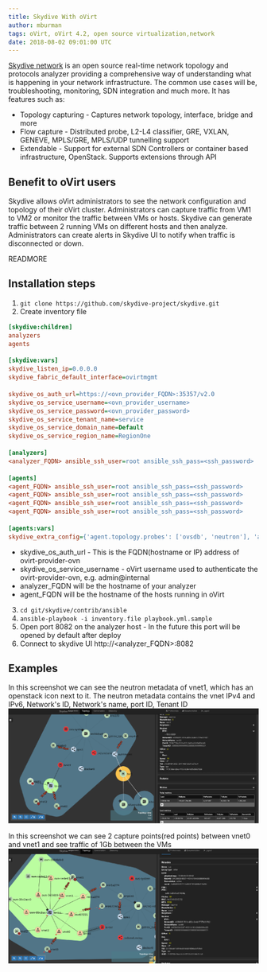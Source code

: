 ```yaml
---
title: Skydive With oVirt 
author: mburman
tags: oVirt, oVirt 4.2, open source virtualization,network
date: 2018-08-02 09:01:00 UTC
---
```


[Skydive network](http://skydive.network/) is an open source real-time network topology and protocols analyzer providing a comprehensive way of understanding what is happening in your network infrastructure.
The common use cases will be, troubleshooting, monitoring, SDN integration and much more.
It has features such as:
* Topology capturing - Captures network topology, interface, bridge and more
* Flow capture - Distributed probe, L2-L4 classifier, GRE, VXLAN, GENEVE, MPLS/GRE, MPLS/UDP tunnelling support
* Extendable - Support for external SDN Controllers or container based infrastructure, OpenStack. Supports extensions through API

## Benefit to oVirt users
Skydive allows oVirt administrators to see the network configuration and topology of their oVirt cluster.
Administrators can capture traffic from VM1 to VM2 or monitor the traffic between VMs or hosts. 
Skydive can generate traffic between 2 running VMs on different hosts and then analyze.
Administrators can create alerts in Skydive UI to notify when traffic is disconnected or down.

READMORE

## Installation steps
1. `git clone https://github.com/skydive-project/skydive.git`
2. Create inventory file

```ini  
[skydive:children]
analyzers
agents

[skydive:vars]
skydive_listen_ip=0.0.0.0
skydive_fabric_default_interface=ovirtmgmt

skydive_os_auth_url=https://<ovn_provider_FQDN>:35357/v2.0
skydive_os_service_username=<ovn_provider_username>
skydive_os_service_password=<ovn_provider_password>
skydive_os_service_tenant_name=service
skydive_os_service_domain_name=Default
skydive_os_service_region_name=RegionOne

[analyzers]
<analyzer_FQDN> ansible_ssh_user=root ansible_ssh_pass=<ssh_password>

[agents]
<agent_FQDN> ansible_ssh_user=root ansible_ssh_pass=<ssh_password>
<agent_FQDN> ansible_ssh_user=root ansible_ssh_pass=<ssh_password>
<agent_FQDN> ansible_ssh_user=root ansible_ssh_pass=<ssh_password>
<agent_FQDN> ansible_ssh_user=root ansible_ssh_pass=<ssh_password>

[agents:vars]
skydive_extra_config={'agent.topology.probes': ['ovsdb', 'neutron'], 'agent.topology.neutron.ssl_insecure': true}
```
* skydive_os_auth_url - This is the FQDN(hostname or IP) address of ovirt-provider-ovn
* skydive_os_service_username - oVirt username used to authenticate the ovirt-provider-ovn, e.g. admin@internal
* analyzer_FQDN will be the hostname of your analyzer
* agent_FQDN will be the hostname of the hosts running in oVirt

3. `cd git/skydive/contrib/ansible`
4. `ansible-playbook -i inventory.file playbook.yml.sample`
5. Open port 8082 on the analyzer host - In the future this port will be opened by default after deploy
6. Connect to skydive UI http://<analyzer_FQDN>:8082
  

## Examples
In this screenshot we can see the neutron metadata of vnet1, which has an openstack icon next to it.
The neutron metadata contains the vnet IPv4 and IPv6, Network's ID, Network's name, port ID, Tenant ID
![](../images/blog/2018-07-30/skydive_neutron_metadata.png)

In this screenshot we can see 2 capture points(red points) between vnet0 and vnet1 and see traffic of 1Gb between the VMs
![](../images/blog/2018-07-30/skydive_capture.png)


